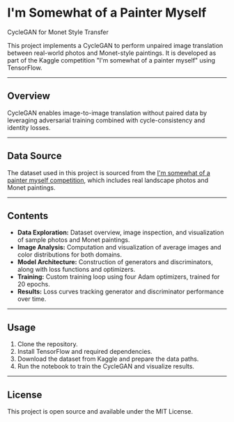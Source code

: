 # I'm Somewhat of a Painter Myself  
CycleGAN for Monet Style Transfer

This project implements a CycleGAN to perform unpaired image translation between real-world photos and Monet-style paintings. It is developed as part of the Kaggle competition "I'm somewhat of a painter myself" using TensorFlow.

---

## Overview

CycleGAN enables image-to-image translation without paired data by leveraging adversarial training combined with cycle-consistency and identity losses.

---

## Data Source

The dataset used in this project is sourced from the [I'm somewhat of a painter myself competition](https://www.kaggle.com/competitions/gan-getting-started/overview), which includes real landscape photos and Monet paintings.


---

## Contents

- **Data Exploration:** Dataset overview, image inspection, and visualization of sample photos and Monet paintings.
- **Image Analysis:** Computation and visualization of average images and color distributions for both domains.
- **Model Architecture:** Construction of generators and discriminators, along with loss functions and optimizers.
- **Training:** Custom training loop using four Adam optimizers, trained for 20 epochs.
- **Results:** Loss curves tracking generator and discriminator performance over time.

---

## Usage

1. Clone the repository.  
2. Install TensorFlow and required dependencies.  
3. Download the dataset from Kaggle and prepare the data paths.  
4. Run the notebook to train the CycleGAN and visualize results.

---

## License

This project is open source and available under the MIT License.

